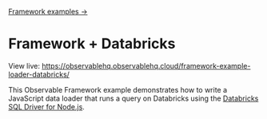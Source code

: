 [Framework examples →](../)

# Framework + Databricks

View live: <https://observablehq.observablehq.cloud/framework-example-loader-databricks/>

This Observable Framework example demonstrates how to write a JavaScript data loader that runs a query on Databricks using the [Databricks SQL Driver for Node.js](https://docs.databricks.com/en/dev-tools/nodejs-sql-driver.html).
